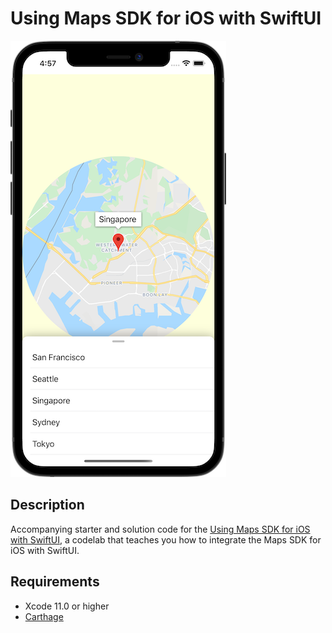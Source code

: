 Using Maps SDK for iOS with SwiftUI
===================================

![App screenhsot](screenshot.png)

## Description
Accompanying starter and solution code for the [Using Maps SDK for iOS with SwiftUI][codelab], a codelab that teaches you how to integrate the Maps SDK for iOS with SwiftUI.

## Requirements
* Xcode 11.0 or higher
* [Carthage][carthage]

[carthage]: https://github.com/Carthage/Carthage
[codelab]: TODO
